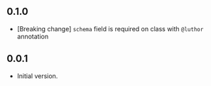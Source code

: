 ## 0.1.0

- [Breaking change] `schema` field is required on class with `@luthor` annotation

## 0.0.1

- Initial version.
